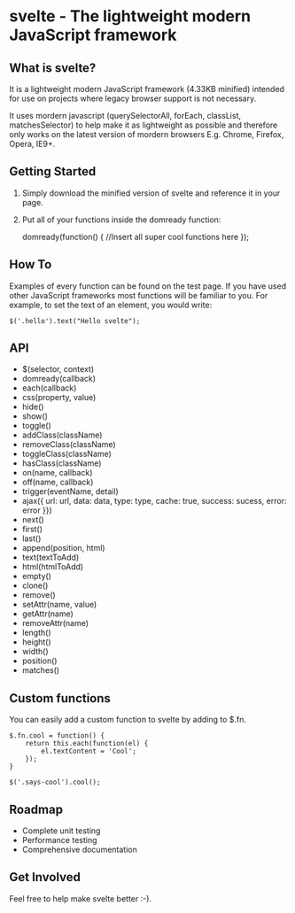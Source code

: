 svelte - The lightweight modern JavaScript framework
======================================

What is svelte?
---------------------

It is a lightweight modern JavaScript framework (4.33KB minified) intended for use on projects where legacy browser support is not necessary.

It uses mordern javascript (querySelectorAll, forEach, classList, matchesSelector) to help make it as lightweight as possible and therefore only works on the latest version of mordern browsers E.g. Chrome, Firefox, Opera, IE9+.

Getting Started
---------------------

1) Simply download the minified version of svelte and reference it in your page.

	<script src="svelte.min.js"></script>

2) Put all of your functions inside the domready function:

	domready(function() {
	   //Insert all super cool functions here
	});

How To
---------------------

Examples of every function can be found on the test page. If you have used other JavaScript frameworks most functions will be familiar to you. For example, to set the text of an element, you would write:

	$('.hello').text("Hello svelte");

API
---------------------

* $(selector, context)
* domready(callback)
* each(callback)
* css(property, value)
* hide()
* show()
* toggle()
* addClass(className)
* removeClass(className)
* toggleClass(className)
* hasClass(className)
* on(name, callback)
* off(name, callback)
* trigger(eventName, detail)
* ajax({ url: url, data: data, type: type, cache: true, success: sucess, error: error }})
* next()
* first()
* last()
* append(position, html)
* text(textToAdd)
* html(htmlToAdd)
* empty()
* clone()
* remove()
* setAttr(name, value)
* getAttr(name)
* removeAttr(name)
* length()
* height()
* width()
* position()
* matches()

Custom functions
---------------------

You can easily add a custom function to svelte by adding to $.fn.

	$.fn.cool = function() {
		return this.each(function(el) {
	    	el.textContent = 'Cool';
	    });
	}
	
	$('.says-cool').cool();

Roadmap
---------------------

* Complete unit testing
* Performance testing
* Comprehensive documentation

Get Involved
---------------------

Feel free to help make svelte better :-).
